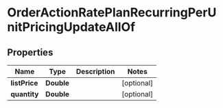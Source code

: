 

# OrderActionRatePlanRecurringPerUnitPricingUpdateAllOf


## Properties

| Name | Type | Description | Notes |
|------------ | ------------- | ------------- | -------------|
|**listPrice** | **Double** |  |  [optional] |
|**quantity** | **Double** |  |  [optional] |



